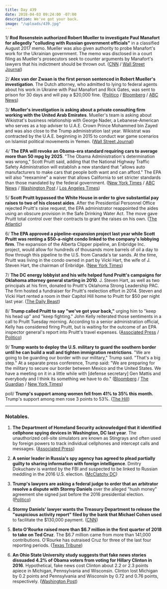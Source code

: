 ```yaml
---
title: Day 439
date: 2018-04-03 09:24:00 -07:00
description: We've got your back.
image: "/uploads/439.jpg"
---
```


1/ **Rod Rosenstein authorized Robert Mueller to investigate Paul Manafort for allegedly "colluding with Russian government officials"** in a classified August 2017 memo. Mueller was also given authority to probe Manafort's work for the Ukrainian government. The memo was disclosed in a court filing as Mueller's prosecutors seek to counter arguments by Manafort's lawyers that his indictment should be thrown out. ([CNN](https://www.cnn.com/2018/04/03/politics/mueller-manafort-rosenstein-memo/index.html) / [Wall Street Journal](https://www.wsj.com/articles/mueller-was-authorized-to-investigate-paul-manaforts-work-for-ukraine-1522754850))

2/ **Alex van der Zwaan is the first person sentenced in Robert Mueller's investigation**. The Dutch attorney, who admitted to lying to federal agents about his work in Ukraine with Paul Manafort and Rick Gates, was sent to prison for 30 days and will pay a $20,000 fine. ([Politico](https://www.politico.com/story/2018/04/03/dutch-attorney-sentenced-to-30-days-for-lying-in-mueller-probe-498266) / [Bloomberg](https://www.bloomberg.com/news/articles/2018-04-03/lawyer-who-lied-to-u-s-about-russian-spy-gets-30-day-sentence) / [ABC News](http://abcnews.go.com/Politics/court-poised-hand-1st-sentence-mueller-probe/story?id=54190424))

3/ **Mueller's investigation is asking about a private consulting firm working with the United Arab Emirates**. Mueller's team is asking about Wikistrat's business relationship with George Nader, a Lebanese-American who serves as a top adviser to U.A.E. Crown Prince Mohammed bin Zayed and was also close to the Trump administration last year. Wikistrat was contracted by the U.A.E. beginning in 2015 to conduct war game scenarios on Islamist political movements in Yemen. ([Wall Street Journal](https://www.wsj.com/articles/mueller-probe-into-u-a-e-influence-broadens-1522718922))

4/ **The EPA will revoke an Obama-era standard requiring cars to average more than 50 mpg by 2025**. "The Obama Administration's determination was wrong," Scott Pruitt said, adding that the National Highway Traffic Safety Administration will establish a new standard that "allows auto manufacturers to make cars that people both want and can afford." The EPA will also "reexamine" a waiver that allows California to set stricter standards than those mandated by the federal government. ([New York Times](https://www.nytimes.com/2018/04/02/climate/trump-auto-emissions-rules.html) / [ABC News](http://abcnews.go.com/Politics/trump-epa-rescinding-obama-era-auto-fuel-efficiency/story?id=54184178) / [Washington Post](https://www.washingtonpost.com/national/health-science/epa-to-roll-back-car-emissions-standards/2018/04/02/b720f0b6-36a6-11e8-acd5-35eac230e514_story.html) / [Los Angeles Times](http://www.latimes.com/politics/la-na-pol-epa-fuel-standards-20180402-story.html))

5/ **Scott Pruitt bypassed the White House in order to give substantial pay raises to two of his closest aides**. After the Presidential Personnel Office rejected Pruitt's raise request, the EPA administrator reappointed the aides using an obscure provision in the Safe Drinking Water Act. The move gave Pruitt total control over their contracts to grant the raises on his own. ([The Atlantic](https://www.theatlantic.com/politics/archive/2018/04/pruitt-epa/557123/))

6/ **The EPA approved a pipeline-expansion project last year while Scott Pruitt was renting a $50-a-night condo linked to the company's lobbying firm**. The expansion of the Alberta Clipper pipeline, an Enbridge Inc. project, would allow for hundreds of thousands more barrels of oil a day to flow through this pipeline to the U.S. from Canada's tar sands. At the time, Pruitt was living in the condo owned in part by Vicki Hart, the wife of J. Steven Hart, the chairman of Enbridge. ([New York Times](https://www.nytimes.com/2018/04/02/climate/epa-pruitt-pipeline-apartment.html))

7/ **The DC energy lobbyist and his wife helped fund Pruitt's campaigns for Oklahoma attorney general starting in 2010**. J. Steven Hart, as well as two principals at his firm, donated to Pruitt's Oklahoma Strong Leadership PAC. The firm hosted a fundraiser for Pruitt's reelection effort in 2014. Steven and Vicki Hart rented a room in their Capitol Hill home to Pruitt for $50 per night last year. ([The Daily Beast](https://www.thedailybeast.com/scott-pruitts-dc-lobbyist-landlord-also-funded-his-oklahoma-attorney-general-campaign))

8/ **Trump called Pruitt to say "we've got your back,"** urging him to "keep his head up" and "keep fighting." John Kelly reiterated those sentiments in a call to Pruitt Tuesday morning. According to a senior administration official, Kelly has considered firing Pruitt, but is waiting for the outcome of an EPA inspector general's report into Pruitt's travel expenses. ([Associated Press](https://apnews.com/af680012ce3d4447a97d033966d92f68/Trump-offers-support-to-embattled-EPA-head) / [Politico](https://www.politico.com/story/2018/04/02/scott-pruitt-white-house-considered-firing-453381))

9/ **Trump wants to deploy the U.S. military to guard the southern border until he can build a wall and tighten immigration restrictions**. "We are going to be guarding our border with our military," Trump said. "That's a big step." At a separate press conference, Trump said: "We are preparing for the military to secure our border between Mexico and the United States. We have a meeting on it in a little while with \[defense secretary\] Gen Mattis and everybody and I think its something we have to do." ([Bloomberg](https://www.bloomberg.com/news/articles/2018-04-03/trump-says-he-will-deploy-military-to-guard-u-s-mexico-border) / [The Guardian](https://www.theguardian.com/us-news/2018/apr/03/trump-immigration-mexico-caravan-loopholes-nuclear-option) / [New York Times](https://www.nytimes.com/2018/04/03/us/politics/trump-border-immigration-caravan.html))

poll/ **Trump's support among women fell from 41% to 35% this month.** Trump's support among men rose 3 points to 53%. ([The Hill](http://thehill.com/homenews/administration/381328-stormy-effect-trumps-support-falls-with-women-rises-with-men-in-new))

---

### Notables.

1. **The Department of Homeland Security acknowledged that it identified cellphone spying devices in Washington, DC last year**. The unauthorized cell-site simulators are known as Stingrays and often used by foreign powers to track individual cellphones and intercept calls and messages. ([Associated Press](https://apnews.com/d716aac4ad744b4cae3c6b13dce12d7e))

2. **A senior leader in Russia's spy agency has agreed to plead partially guilty to sharing information with foreign intelligence**. Dmitry Dokuchaev is wanted by the FBI and suspected to be linked to Russian meddling in the 2016 U.S. election. ([McClatchy DC](http://www.mcclatchydc.com/news/nation-world/national/article207723644.html))

3. **Trump's lawyers are asking a federal judge to order that an arbitrator resolve a dispute with Stormy Daniels** over the alleged "hush money" agreement she signed just before the 2016 presidential election. ([Politico](https://www.politico.com/story/2018/04/02/trump-stormy-daniels-lawsuit-496427))

4. **Stormy Daniels' lawyer wants the Treasury Department to release the "suspicious activity report" filed by the bank that Michael Cohen used** to facilitate the $130,000 payment. ([CNN](https://www.cnn.com/2018/04/03/politics/stormy-daniels-request-mnuchin-bank-information/index.html))

5. **Beto O'Rourke raised more than $6.7 million in the first quarter of 2018 to take on Ted Cruz**. The $6.7 million came from more than 141,000 contributions. O'Rourke has outraised Cruz for three of the last four reporting periods. ([Texas Tribune](https://www.texastribune.org/2018/04/03/orourke-says-he-raised-staggering-67m-first-quarter-2018/))

6. **An Ohio State University study suggests that fake news stories dissuaded 4.2% of Obama voters from voting for Hillary Clinton in 2016**. Hypothetical, fake news cost Clinton about 2.2 or 2.3 points apiece in Michigan, Pennsylvania and Wisconsin. Clinton lost Michigan by 0.2 points and Pennsylvania and Wisconsin by 0.72 and 0.76 points, respectively. ([Washington Post](https://www.washingtonpost.com/news/the-fix/wp/2018/04/03/a-new-study-suggests-fake-news-might-have-won-donald-trump-the-2016-election/))